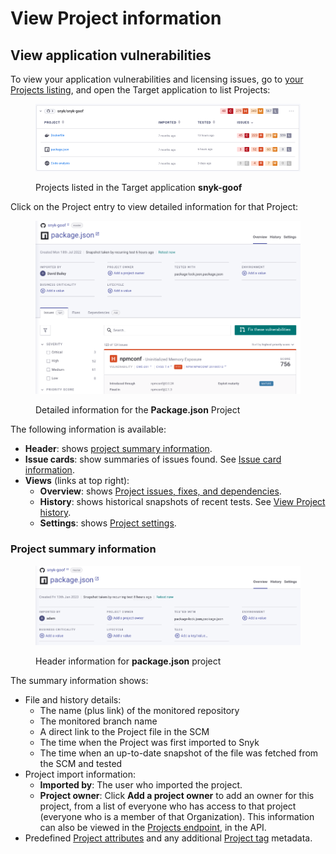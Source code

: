 # View Project information

## View application vulnerabilities

To view your application vulnerabilities and licensing issues, go to [your Projects listing](https://app.snyk.io/projects), and open the Target application to list Projects:

<figure><img src="../../.gitbook/assets/Project-list.png" alt="Projects listed in the Target application snyk-goof"><figcaption><p>Projects listed in the Target application <strong>snyk-goof</strong></p></figcaption></figure>

Click on the Project entry to view detailed information for that Project:

<figure><img src="../../.gitbook/assets/project-header.png" alt="Detailed information for the Package.json Project"><figcaption><p>Detailed information for the <strong>Package.json</strong> Project</p></figcaption></figure>

The following information is available:

* **Header**: shows [project summary information](view-project-information.md#project-summary-information).
* **Issue cards**: show summaries of issues found. See [Issue card information](issue-card-information.md).
* **Views** (links at top right):
  * **Overview**: shows [Project issues, fixes, and dependencies](view-project-issues-remediations-and-dependencies.md).
  * **History**: shows historical snapshots of recent tests. See [View Project history](view-project-history.md).
  * **Settings**: shows [Project settings](view-project-settings.md).

### Project summary information

<figure><img src="../../.gitbook/assets/Project-header-new.png" alt="Header information for package.json project"><figcaption><p>Header information for <strong>package.json</strong> project</p></figcaption></figure>

The summary information shows:

* File and history details:
  * The name (plus link) of the monitored repository
  * The monitored branch name
  * A direct link to the Project file in the SCM
  * The time when the Project was first imported to Snyk
  * The time when an up-to-date snapshot of the file was fetched from the SCM and tested
* Project import information:
  * **Imported by**: The user who imported the project.
  * **Project owner**: Click **Add a project owner** to add an owner for this project, from a list of everyone who has access to that project (everyone who is a member of that Organization). This information can also be viewed in the [Projects endpoint](https://snyk.docs.apiary.io/#reference/projects), in the API.
* Predefined [Project attributes](project-attributes.md) and any additional [Project tag](project-tags.md) metadata.
